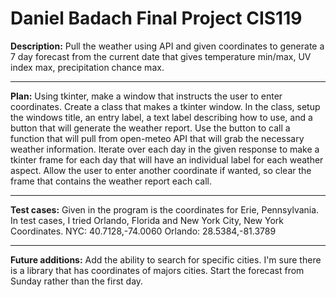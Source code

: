 # Daniel Badach Final Project CIS119

**Description:**
Pull the weather using API and given coordinates to generate a 7 day forecast from the current date
that gives temperature min/max, UV index max, precipitation chance max.
____

**Plan:** 
Using tkinter, make a window that instructs the user to enter coordinates. Create a class that makes a tkinter window.
In the class, setup the windows title, an entry label, a text label describing how to use, and a button that will generate 
the weather report. Use the button to call a function that will pull from open-meteo API that will grab the necessary weather information.
Iterate over each day in the given response to make a tkinter frame for each day that will have an individual label for each weather aspect.
Allow the user to enter another coordinate if wanted, so clear the frame that contains the weather report each call.
____
**Test cases:**
Given in the program is the coordinates for Erie, Pennsylvania.
In test cases, I tried Orlando, Florida and New York City, New York Coordinates.
NYC: 40.7128,-74.0060
Orlando: 28.5384,-81.3789
____
**Future additions:**
Add the ability to search for specific cities. I'm sure there is a library that has coordinates of majors cities.
Start the forecast from Sunday rather than the first day.

